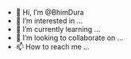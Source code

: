 - 👋 Hi, I’m @BhimDura
- 👀 I’m interested in ...
- 🌱 I’m currently learning ...
- 💞️ I’m looking to collaborate on ...
- 📫 How to reach me ...

<!---
BhimDura/BhimDura is a ✨ special ✨ repository because its `README.md` (this file) appears on your GitHub profile.
You can click the Preview link to take a look at your changes.
--->
